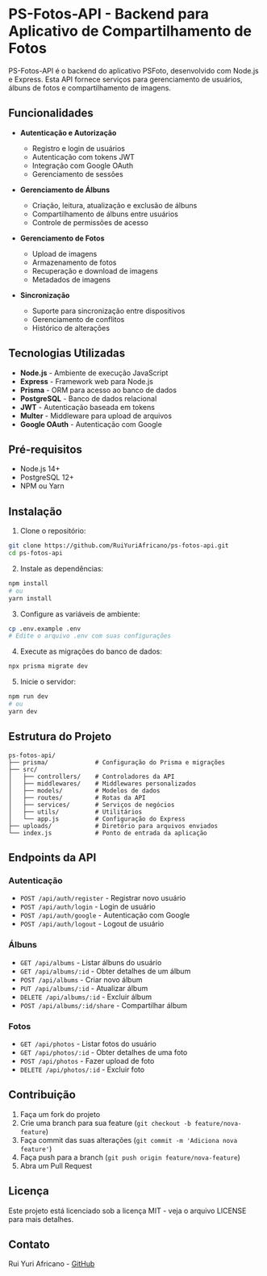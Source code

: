 # PS-Fotos-API - Backend para Aplicativo de Compartilhamento de Fotos

PS-Fotos-API é o backend do aplicativo PSFoto, desenvolvido com Node.js e Express. Esta API fornece serviços para gerenciamento de usuários, álbuns de fotos e compartilhamento de imagens.

## Funcionalidades

- **Autenticação e Autorização**
  - Registro e login de usuários
  - Autenticação com tokens JWT
  - Integração com Google OAuth
  - Gerenciamento de sessões

- **Gerenciamento de Álbuns**
  - Criação, leitura, atualização e exclusão de álbuns
  - Compartilhamento de álbuns entre usuários
  - Controle de permissões de acesso

- **Gerenciamento de Fotos**
  - Upload de imagens
  - Armazenamento de fotos
  - Recuperação e download de imagens
  - Metadados de imagens

- **Sincronização**
  - Suporte para sincronização entre dispositivos
  - Gerenciamento de conflitos
  - Histórico de alterações

## Tecnologias Utilizadas

- **Node.js** - Ambiente de execução JavaScript
- **Express** - Framework web para Node.js
- **Prisma** - ORM para acesso ao banco de dados
- **PostgreSQL** - Banco de dados relacional
- **JWT** - Autenticação baseada em tokens
- **Multer** - Middleware para upload de arquivos
- **Google OAuth** - Autenticação com Google

## Pré-requisitos

- Node.js 14+
- PostgreSQL 12+
- NPM ou Yarn

## Instalação

1. Clone o repositório:
```bash
git clone https://github.com/RuiYuriAfricano/ps-fotos-api.git
cd ps-fotos-api
```

2. Instale as dependências:
```bash
npm install
# ou
yarn install
```

3. Configure as variáveis de ambiente:
```bash
cp .env.example .env
# Edite o arquivo .env com suas configurações
```

4. Execute as migrações do banco de dados:
```bash
npx prisma migrate dev
```

5. Inicie o servidor:
```bash
npm run dev
# ou
yarn dev
```

## Estrutura do Projeto

```
ps-fotos-api/
├── prisma/             # Configuração do Prisma e migrações
├── src/
│   ├── controllers/    # Controladores da API
│   ├── middlewares/    # Middlewares personalizados
│   ├── models/         # Modelos de dados
│   ├── routes/         # Rotas da API
│   ├── services/       # Serviços de negócios
│   ├── utils/          # Utilitários
│   └── app.js          # Configuração do Express
├── uploads/            # Diretório para arquivos enviados
└── index.js            # Ponto de entrada da aplicação
```

## Endpoints da API

### Autenticação

- `POST /api/auth/register` - Registrar novo usuário
- `POST /api/auth/login` - Login de usuário
- `POST /api/auth/google` - Autenticação com Google
- `POST /api/auth/logout` - Logout de usuário

### Álbuns

- `GET /api/albums` - Listar álbuns do usuário
- `GET /api/albums/:id` - Obter detalhes de um álbum
- `POST /api/albums` - Criar novo álbum
- `PUT /api/albums/:id` - Atualizar álbum
- `DELETE /api/albums/:id` - Excluir álbum
- `POST /api/albums/:id/share` - Compartilhar álbum

### Fotos

- `GET /api/photos` - Listar fotos do usuário
- `GET /api/photos/:id` - Obter detalhes de uma foto
- `POST /api/photos` - Fazer upload de foto
- `DELETE /api/photos/:id` - Excluir foto

## Contribuição

1. Faça um fork do projeto
2. Crie uma branch para sua feature (`git checkout -b feature/nova-feature`)
3. Faça commit das suas alterações (`git commit -m 'Adiciona nova feature'`)
4. Faça push para a branch (`git push origin feature/nova-feature`)
5. Abra um Pull Request

## Licença

Este projeto está licenciado sob a licença MIT - veja o arquivo LICENSE para mais detalhes.

## Contato

Rui Yuri Africano - [GitHub](https://github.com/RuiYuriAfricano)
